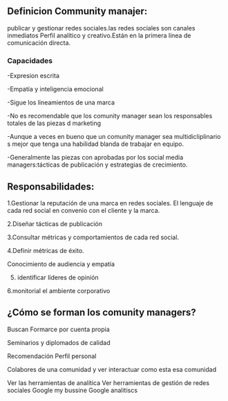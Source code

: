 ## Definicion Community manajer: 

publicar y gestionar redes sociales.las redes sociales  son canales inmediatos
Perfil analítico y creativo.Están en la primera línea de comunicación directa.

### Capacidades 

-Expresion escrita

-Empatía y inteligencia emocional 

-Sigue los lineamientos de una marca 

-No es recomendable que los comunity manager sean los responsables totales de las piezas d marketing

-Aunque a veces  en bueno que un comunity manager sea multidicliplinario s mejor que tenga una habilidad blanda de trabajar en equipo.

-Generalmente las piezas con aprobadas por los social media managers:tácticas de publicación y estrategias de crecimiento.

## Responsabilidades:
1.Gestionar la reputación de una marca en redes sociales.
El lenguaje de cada red social en convenio con el cliente y la marca.

2.Diseñar tácticas de publicación

3.Consultar métricas y comportamientos de cada red social.

4.Definir métricas de éxito.

  Conocimiento de audiencia y empatía

5. identificar líderes de opinión 

6.monitorial el ambiente corporativo


## ¿Cómo se forman los comunity managers?

Buscan Formarce por cuenta propia

Seminarios y diplomados de calidad 

Recomendación
Perfil personal

Colabores de una comunidad y ver interactuar como esta esa comunidad

Ver las herramientas de analítica 
Ver herramientas de gestión de redes sociales
Google my bussine
Google analitiscs 
